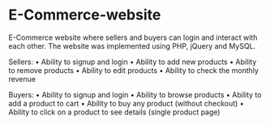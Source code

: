 # E-Commerce-website

E-Commerce website where sellers and buyers can login and interact with each other. The website was implemented using PHP, jQuery and MySQL.

Sellers:
  • Ability to signup and login
  • Ability to add new products
  • Ability to remove products
  • Ability to edit products
  • Ability to check the monthly revenue
  
 Buyers:
  • Ability to signup and login
  • Ability to browse products
  • Ability to add a product to cart
  • Ability to buy any product (without checkout)
  • Ability to click on a product to see details (single product page)
